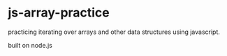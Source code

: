 # js-array-practice

practicing iterating over arrays and other data structures using javascript.

built on node.js
